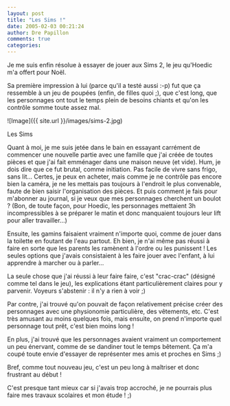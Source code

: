 ```yaml
---
layout: post
title: "Les Sims !"
date: 2005-02-03 00:21:24
author: Dre Papillon
comments: true
categories: 
---
```



Je me suis enfin résolue à essayer de jouer aux Sims 2, le jeu qu'Hoedic m'a offert pour Noël.

Sa première impression à lui (parce qu'il a testé aussi :-p) fut que ça ressemble à un jeu de poupées (enfin, de filles quoi ;), que c'est long, que les personnages ont tout le temps plein de besoins chiants et qu'on les contrôle somme toute assez mal.

![Image]({{ site.url }}/images/sims-2.jpg)
<div class="photoattrib">Les Sims</div>



Quant à moi, je me suis jetée dans le bain en essayant carrément de commencer une nouvelle partie avec une famille que j'ai créée de toutes pièces et que j'ai fait emménager dans une maison neuve (et vide).  Hum, je dois dire que ce fut brutal, comme initiation.  Pas facile de vivre sans frigo, sans lit...  Certes, je peux en acheter, mais comme je ne contrôle pas encore bien la caméra, je ne les mettais pas toujours à l'endroit le plus convenable, faute de bien saisir l'organisation des pièces. Et puis comment je fais pour m'abonner au journal, si je veux que mes personnages cherchent un boulot ?  (Bon, de toute façon, pour Hoedic, les personnages mettaient 3h incompressibles à se préparer le matin et donc manquaient toujours leur lift pour aller travailler...)

Ensuite, les gamins faisaient vraiment n'importe quoi, comme de jouer dans la toilette en foutant de l'eau partout.  Eh bien, je n'ai même pas réussi à faire en sorte que les parents les ramènent à l'ordre ou les punissent !  Les seules options que j'avais consistaient à les faire jouer avec l'enfant, à lui apprendre à marcher ou à parler...

La seule chose que j'ai réussi à leur faire faire, c'est "crac-crac" (désigné comme tel dans le jeu), les explications étant particulièrement claires pour y parvenir.  Voyeurs s'abstenir : il n'y a rien à voir ;)

Par contre, j'ai trouvé qu'on pouvait de façon relativement précise créer des personnages avec une physionomie particulière, des vêtements, etc.  C'est très amusant au moins quelques fois, mais ensuite, on prend n'importe quel personnage tout prêt, c'est bien moins long !

En plus, j'ai trouvé que les personnages avaient vraiment un comportement un peu énervant, comme de se dandiner tout le temps bêtement.  Ça m'a coupé toute envie d'essayer de représenter mes amis et proches en Sims ;)

Bref, comme tout nouveau jeu, c'est un peu long à maîtriser et donc frustrant au début !

C'est presque tant mieux car si j'avais trop accroché, je ne pourrais plus faire mes travaux scolaires et mon étude ! ;)
